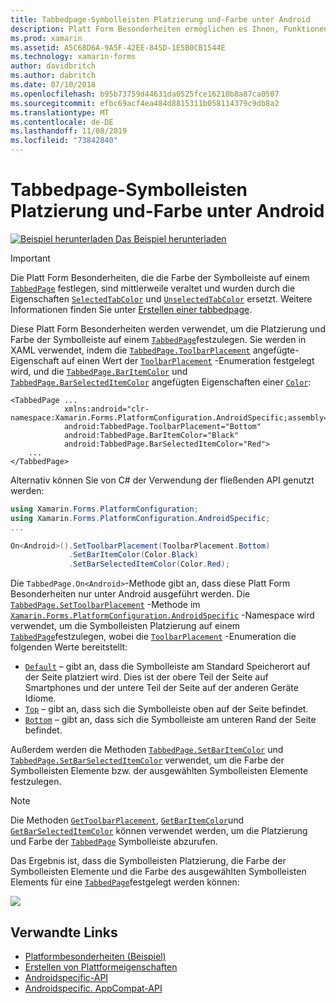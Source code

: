 ```yaml
---
title: Tabbedpage-Symbolleisten Platzierung und-Farbe unter Android
description: Platt Form Besonderheiten ermöglichen es Ihnen, Funktionen zu nutzen, die nur auf einer bestimmten Plattform verfügbar sind, ohne dass benutzerdefinierte Renderer oder Effekte implementiert werden. In diesem Artikel wird erläutert, wie Sie das plattformspezifische Android-Element nutzen, das die Platzierung und Farbe der Symbolleiste auf einer tabbedpage festlegt.
ms.prod: xamarin
ms.assetid: A5C68D6A-9A5F-42EE-845D-1E5B0CB1544E
ms.technology: xamarin-forms
author: davidbritch
ms.author: dabritch
ms.date: 07/10/2018
ms.openlocfilehash: b95b73759d44631da0525fce16218b8a87ca0507
ms.sourcegitcommit: efbc69acf4ea484d8815311b058114379c9db8a2
ms.translationtype: MT
ms.contentlocale: de-DE
ms.lasthandoff: 11/08/2019
ms.locfileid: "73842840"
---
```

# <a name="tabbedpage-toolbar-placement-and-color-on-android"></a>Tabbedpage-Symbolleisten Platzierung und-Farbe unter Android

[![Beispiel herunterladen](~/media/shared/download.png) Das Beispiel herunterladen](https://docs.microsoft.com/samples/xamarin/xamarin-forms-samples/userinterface-platformspecifics)

> [!IMPORTANT]
> Die Platt Form Besonderheiten, die die Farbe der Symbolleiste auf einem [`TabbedPage`](xref:Xamarin.Forms.TabbedPage) festlegen, sind mittlerweile veraltet und wurden durch die Eigenschaften [`SelectedTabColor`](xref:Xamarin.Forms.TabbedPage.SelectedTabColor) und [`UnselectedTabColor`](xref:Xamarin.Forms.TabbedPage.UnselectedTabColor) ersetzt. Weitere Informationen finden Sie unter [Erstellen einer tabbedpage](~/xamarin-forms/app-fundamentals/navigation/tabbed-page.md#create-a-tabbedpage).

Diese Platt Form Besonderheiten werden verwendet, um die Platzierung und Farbe der Symbolleiste auf einem [`TabbedPage`](xref:Xamarin.Forms.TabbedPage)festzulegen. Sie werden in XAML verwendet, indem die [`TabbedPage.ToolbarPlacement`](xref:Xamarin.Forms.PlatformConfiguration.AndroidSpecific.TabbedPage.ToolbarPlacementProperty) angefügte-Eigenschaft auf einen Wert der [`ToolbarPlacement`](xref:Xamarin.Forms.PlatformConfiguration.AndroidSpecific.ToolbarPlacement) -Enumeration festgelegt wird, und die [`TabbedPage.BarItemColor`](xref:Xamarin.Forms.PlatformConfiguration.AndroidSpecific.TabbedPage.BarItemColorProperty) und [`TabbedPage.BarSelectedItemColor`](xref:Xamarin.Forms.PlatformConfiguration.AndroidSpecific.TabbedPage.BarSelectedItemColorProperty) angefügten Eigenschaften einer [`Color`](xref:Xamarin.Forms.Color):

```xaml
<TabbedPage ...
            xmlns:android="clr-namespace:Xamarin.Forms.PlatformConfiguration.AndroidSpecific;assembly=Xamarin.Forms.Core"
            android:TabbedPage.ToolbarPlacement="Bottom"
            android:TabbedPage.BarItemColor="Black"
            android:TabbedPage.BarSelectedItemColor="Red">
    ...
</TabbedPage>
```

Alternativ können Sie von C# der Verwendung der fließenden API genutzt werden:

```csharp
using Xamarin.Forms.PlatformConfiguration;
using Xamarin.Forms.PlatformConfiguration.AndroidSpecific;
...

On<Android>().SetToolbarPlacement(ToolbarPlacement.Bottom)
             .SetBarItemColor(Color.Black)
             .SetBarSelectedItemColor(Color.Red);
```

Die `TabbedPage.On<Android>`-Methode gibt an, dass diese Platt Form Besonderheiten nur unter Android ausgeführt werden. Die [`TabbedPage.SetToolbarPlacement`](xref:Xamarin.Forms.PlatformConfiguration.AndroidSpecific.TabbedPage.SetToolbarPlacement(Xamarin.Forms.IPlatformElementConfiguration{Xamarin.Forms.PlatformConfiguration.Android,Xamarin.Forms.TabbedPage},Xamarin.Forms.PlatformConfiguration.AndroidSpecific.ToolbarPlacement)) -Methode im [`Xamarin.Forms.PlatformConfiguration.AndroidSpecific`](xref:Xamarin.Forms.PlatformConfiguration.AndroidSpecific) -Namespace wird verwendet, um die Symbolleisten Platzierung auf einem [`TabbedPage`](xref:Xamarin.Forms.TabbedPage)festzulegen, wobei die [`ToolbarPlacement`](xref:Xamarin.Forms.PlatformConfiguration.AndroidSpecific.ToolbarPlacement) -Enumeration die folgenden Werte bereitstellt:

- [`Default`](xref:Xamarin.Forms.PlatformConfiguration.AndroidSpecific.ToolbarPlacement.Default) – gibt an, dass die Symbolleiste am Standard Speicherort auf der Seite platziert wird. Dies ist der obere Teil der Seite auf Smartphones und der untere Teil der Seite auf der anderen Geräte Idiome.
- [`Top`](xref:Xamarin.Forms.PlatformConfiguration.AndroidSpecific.ToolbarPlacement.Top) – gibt an, dass sich die Symbolleiste oben auf der Seite befindet.
- [`Bottom`](xref:Xamarin.Forms.PlatformConfiguration.AndroidSpecific.ToolbarPlacement.Bottom) – gibt an, dass sich die Symbolleiste am unteren Rand der Seite befindet.

Außerdem werden die Methoden [`TabbedPage.SetBarItemColor`](xref:Xamarin.Forms.PlatformConfiguration.AndroidSpecific.TabbedPage.SetBarItemColor(Xamarin.Forms.IPlatformElementConfiguration{Xamarin.Forms.PlatformConfiguration.Android,Xamarin.Forms.TabbedPage},Xamarin.Forms.Color)) und [`TabbedPage.SetBarSelectedItemColor`](xref:Xamarin.Forms.PlatformConfiguration.AndroidSpecific.TabbedPage.SetBarSelectedItemColor(Xamarin.Forms.IPlatformElementConfiguration{Xamarin.Forms.PlatformConfiguration.Android,Xamarin.Forms.TabbedPage},Xamarin.Forms.Color)) verwendet, um die Farbe der Symbolleisten Elemente bzw. der ausgewählten Symbolleisten Elemente festzulegen.

> [!NOTE]
> Die Methoden [`GetToolbarPlacement`](xref:Xamarin.Forms.PlatformConfiguration.AndroidSpecific.TabbedPage.GetToolbarPlacement(Xamarin.Forms.IPlatformElementConfiguration{Xamarin.Forms.PlatformConfiguration.Android,Xamarin.Forms.TabbedPage})), [`GetBarItemColor`](xref:Xamarin.Forms.PlatformConfiguration.AndroidSpecific.TabbedPage.GetBarItemColor(Xamarin.Forms.IPlatformElementConfiguration{Xamarin.Forms.PlatformConfiguration.Android,Xamarin.Forms.TabbedPage}))und [`GetBarSelectedItemColor`](xref:Xamarin.Forms.PlatformConfiguration.AndroidSpecific.TabbedPage.GetBarSelectedItemColor(Xamarin.Forms.IPlatformElementConfiguration{Xamarin.Forms.PlatformConfiguration.Android,Xamarin.Forms.TabbedPage})) können verwendet werden, um die Platzierung und Farbe der [`TabbedPage`](xref:Xamarin.Forms.TabbedPage) Symbolleiste abzurufen.

Das Ergebnis ist, dass die Symbolleisten Platzierung, die Farbe der Symbolleisten Elemente und die Farbe des ausgewählten Symbolleisten Elements für eine [`TabbedPage`](xref:Xamarin.Forms.TabbedPage)festgelegt werden können:

![](tabbedpage-toolbar-placement-color-images/tabbedpage-toolbar-placement.png)

## <a name="related-links"></a>Verwandte Links

- [Platformbesonderheiten (Beispiel)](https://docs.microsoft.com/samples/xamarin/xamarin-forms-samples/userinterface-platformspecifics)
- [Erstellen von Plattformeigenschaften](~/xamarin-forms/platform/platform-specifics/index.md#creating-platform-specifics)
- [Androidspecific-API](xref:Xamarin.Forms.PlatformConfiguration.AndroidSpecific)
- [Androidspecific. AppCompat-API](xref:Xamarin.Forms.PlatformConfiguration.AndroidSpecific.AppCompat)
